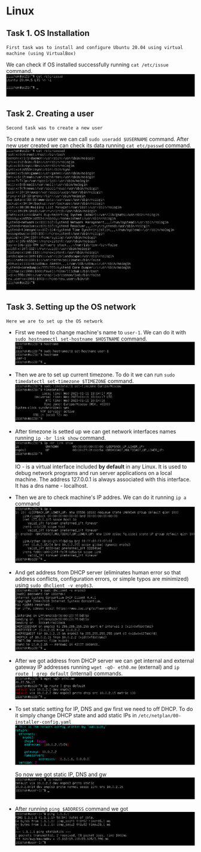 # Linux

## Task 1. OS Installation
```
First task was to install and configure Ubuntu 20.04 using virtual machine (using VirtualBox)
```
We can check if OS installed successfully running `cat /etc/issue` command.
![part1](./img/part1.png "Part 1")

## Task 2. Creating a user
```
Second task was to create a new user
```
To create a new user we can call `sudo useradd $USERNAME` command. After new user created we can check its data running `cat etc/passwd` command.
![part2](./img/part2.png "Part 2")

## Task 3. Setting up the OS network
```
Here we are to set up the OS network
```
- First we need to change machine's name to `user-1`. We can do it with `sudo hostnamectl set-hostname $HOSTNAME` command.
![part3_hostname](./img/part3/hostname.png "Part 3 - hostname")

- Then we are to set up current timezone. To do it we can run `sudo timedatectl set-timezone $TIMEZONE` command.
![part3_timezone](./img/part3/timezone.png "Part 3 - timezone")

- After timezone is setted up we can get network interfaces names running `ip -br link show` command.
![part3_ninterface](./img/part3/ninterface.png "Part 3 - ninterface")
IO - is a virtual interface included **by default** in any Linux. It is used to debug network programs and run server applications on a local machine. The address 127.0.0.1 is always associated with this interface. It has a dns name - localhost.

- Then we are to check machine's IP addres. We can do it running `ip a` command
![part3_ipaddress](./img/part3/ipaddress.png "Part 3 - ipaddress")

- And get address from DHCP server (eliminates human error so that address conflicts, configuration errors, or simple typos are minimized) using `sudo dhclient -v enp0s3`.
![part3_dhcp](./img/part3/dhcp.png "Part 3 - dhcp")

- After we got address from DHCP server we can get internal and external gateway IP addresses running `wget -qO- eth0.me` (external) and `ip route | grep default` (internal) commands.
![part3_gateway](./img/part3/gateway.png "Part 3 - gateway")

- To set static setting for IP, DNS and gw first we need to off DHCP. To do it simply change DHCP state and add static IPs in `/etc/netplan/00-installer-config.yaml`
![part3_vimdhcp](./img/part3/vimdhcp.png "Part 3 - vimdhcp")

    So now we got static IP, DNS and gw
    ![part3_staticip](./img/part3/staticip.png "Part 3 - staticip")

- After running `ping $ADDRESS` command we got
![part3_pingtest](./img/part3/pingtest.png "Part 3 - pingtest")





